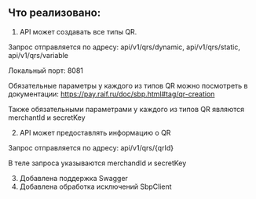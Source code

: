 ## Что реализовано:
1) API может создавать все типы QR. 

Запрос отправляется по адресу: api/v1/qrs/dynamic, api/v1/qrs/static, api/v1/qrs/variable

Локальный порт: 8081

Обязательные параметры у каждого из типов QR можно посмотреть в документации:
https://pay.raif.ru/doc/sbp.html#tag/qr-creation

Также обязательными параметрами у каждого из типов QR являются merchantId и secretKey

2) API может предоставлять информацию о QR

Запрос отправляется по адресу: api/v1/qrs/{qrId}

В теле запроса указываются merchandId и secretKey

3) Добавлена поддержка Swagger
4) Добавлена обработка исключений SbpClient




